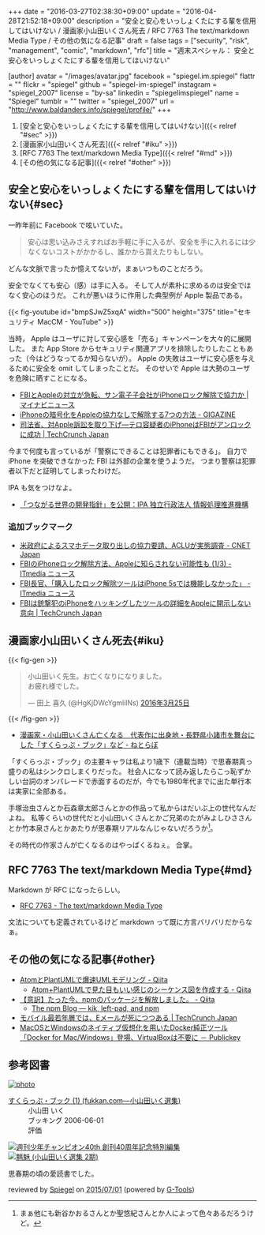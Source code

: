 +++
date = "2016-03-27T02:38:30+09:00"
update = "2016-04-28T21:52:18+09:00"
description = "安全と安心をいっしょくたにする輩を信用してはいけない / 漫画家小山田いくさん死去 / RFC 7763 The text/markdown Media Type / その他の気になる記事"
draft = false
tags = ["security", "risk", "management", "comic", "markdown", "rfc"]
title = "週末スペシャル： 安全と安心をいっしょくたにする輩を信用してはいけない"

[author]
  avatar = "/images/avatar.jpg"
  facebook = "spiegel.im.spiegel"
  flattr = ""
  flickr = "spiegel"
  github = "spiegel-im-spiegel"
  instagram = "spiegel_2007"
  license = "by-sa"
  linkedin = "spiegelimspiegel"
  name = "Spiegel"
  tumblr = ""
  twitter = "spiegel_2007"
  url = "http://www.baldanders.info/spiegel/profile/"
+++

1. [安全と安心をいっしょくたにする輩を信用してはいけない]({{< relref "#sec" >}})
1. [漫画家小山田いくさん死去]({{< relref "#iku" >}})
1. [RFC 7763 The text/markdown Media Type]({{< relref "#md" >}})
1. [その他の気になる記事]({{< relref "#other" >}})

## 安全と安心をいっしょくたにする輩を信用してはいけない{#sec}

一昨年前に Facebook で呟いていた。

> 安心は思い込みさえすればお手軽に手に入るが、安全を手に入れるには少なくないコストがかかるし、誰かから貰えたりもしない。

どんな文脈で言ったか憶えてないが，まぁいつものことだろう。

安全でなくても安心（感）は手に入る。
そして人が素朴に求めるのは安全ではなく安心のほうだ。
これが悪いほうに作用した典型例が Apple 製品である。

{{< fig-youtube id="bmpSJwZ5xqA" width="500" height="375" title="セキュリティ MacCM - YouTube" >}}

当時， Apple はユーザに対して安心感を「売る」キャンペーンを大々的に展開した。
また App Store からセキュリティ関連アプリを排除したりしたこともあった（今はどうなってるか知らないが）。
Apple の失敗はユーザに安心感を与えるために安全を omit してしまったことだ。
そのせいで Apple は大勢のユーザを危険に晒すことになる。

- [FBIとAppleの対立が急転、サン電子子会社がiPhoneロック解除で協力か | マイナビニュース](http://news.mynavi.jp/news/2016/03/24/162/)
- [iPhoneの暗号化をAppleの協力なしで解除する7つの方法 - GIGAZINE](http://gigazine.net/news/20160324-fbi-unlock-iphone/)
- [司法省、対Apple訴訟を取り下げ―テロ容疑者のiPhoneはFBIがアンロックに成功 | TechCrunch Japan](http://jp.techcrunch.com/2016/03/29/20160328justice-department-drops-lawsuit-against-apple-over-iphone-unlocking-case/)

今まで何度も言っているが「警察にできることは犯罪者にもできる」。
自力で iPhone を突破できなかった FBI は外部の企業を使うようだ。
つまり警察は犯罪者以下だと証明してしまったわけだ。

IPA も気をつけなよ。

- [「つながる世界の開発指針」を公開：IPA 独立行政法人 情報処理推進機構](https://www.ipa.go.jp/sec/reports/20160324.html)

### 追加ブックマーク

- [米政府によるスマホデータ取り出しの協力要請、ACLUが実態調査 - CNET Japan](http://japan.cnet.com/news/society/35080404/)
- [FBIのiPhoneロック解除方法、Appleに知らされない可能性も (1/3) - ITmedia ニュース](http://www.itmedia.co.jp/news/articles/1604/01/news114.html)
- [FBI長官、「購入したロック解除ツールはiPhone 5sでは機能しなかった」 - ITmedia ニュース](http://www.itmedia.co.jp/news/articles/1604/08/news060.html)
- [FBIは銃撃犯のiPhoneをハッキングしたツールの詳細をAppleに開示しない意向 | TechCrunch Japan](http://jp.techcrunch.com/2016/04/27/20160426fbi-to-keep-apple-guessing-on-san-bernardino-iphone-hack/)

## 漫画家小山田いくさん死去{#iku}

{{< fig-gen >}}
<blockquote class="twitter-tweet" data-lang="ja"><p lang="ja" dir="ltr">小山田いく先生。お亡くなりになりました。<br>お疲れ様でした。</p>&mdash; 田上 喜久 (@HgKjDWcYgmlilNs) <a href="https://twitter.com/HgKjDWcYgmlilNs/status/713252253725904896">2016年3月25日</a></blockquote>
{{< /fig-gen >}}

- [漫画家・小山田いくさん亡くなる　代表作に出身地・長野県小諸市を舞台にした「すくらっぷ・ブック」など - ねとらぼ](http://nlab.itmedia.co.jp/nl/articles/1603/25/news127.html)

「すくらっぷ・ブック」の主要キャラは私より1歳下（連載当時）で思春期真っ盛りの私はシンクロしまくりだった。
社会人になって読み返したらこっ恥ずかしい台詞のオンパレードで赤面するのだが，今でも1980年代までに出た単行本は実家に全部ある。

手塚治虫さんとか石森章太郎さんとかの作品って私からはだいぶ上の世代なんだよね。
私等くらいの世代だと小山田いくさんとかご兄弟のたがみよしひささんとか竹本泉さんとかあたりが思春期リアルなんじゃないだろうか[^a]。

[^a]: まぁ他にも新谷かおるさんとか聖悠紀さんとか人によって色々あるだろうけど。

その時代の作家さんが亡くなるのはやっぱくるねぇ。
合掌。

## RFC 7763 The text/markdown Media Type{#md}

Markdown が RFC になったらしい。

- [RFC 7763 - The text/markdown Media Type](https://tools.ietf.org/html/rfc7763)

文法についても定義されているけど markdown って既に方言バリバリだからなぁ。

## その他の気になる記事{#other}

- [AtomとPlantUMLで爆速UMLモデリング - Qiita](http://qiita.com/nakahashi/items/3d88655f055ca6a2617c)
    - [Atom+PlantUMLで見た目もいい感じのシーケンス図を作成する - Qiita](http://qiita.com/k_nakayama/items/77ca73753ebd049a66de)
- [【意訳】たった今、npmのパッケージを解放しました。 - Qiita](http://qiita.com/chuck0523/items/ee23293f2645d40cb317)
    - [The npm Blog — kik, left-pad, and npm](http://blog.npmjs.org/post/141577284765/kik-left-pad-and-npm)
- [モバイル最若年層では、Eメールが死につつある | TechCrunch Japan](http://jp.techcrunch.com/2016/03/25/20160324email-is-dying-among-mobiles-youngest-users/)
- [MacOSとWindowsのネイティブ仮想化を用いたDocker純正ツール「Docker for Mac/Windows」登場、VirtualBoxは不要に － Publickey](http://www.publickey1.jp/blog/16/docker_for_macwindows.html)

## 参考図書

<div class="hreview" ><a class="item url" href="http://www.amazon.co.jp/exec/obidos/ASIN/483544213X/baldandersinf-22/"><img src="http://ecx.images-amazon.com/images/I/518uMdKYp3L._SL160_.jpg" alt="photo" class="photo"  /></a><dl ><dt class="fn"><a class="item url" href="http://www.amazon.co.jp/exec/obidos/ASIN/483544213X/baldandersinf-22/">すくらっぷ・ブック (1) (fukkan.com―小山田いく選集)</a></dt><dd>小山田 いく </dd><dd>ブッキング 2006-06-01</dd><dd>評価<abbr class="rating" title="5"><img src="http://g-images.amazon.com/images/G/01/detail/stars-5-0.gif" alt="" /></abbr> </dd></dl><p class="similar"><a href="http://www.amazon.co.jp/exec/obidos/ASIN/425310200X/baldandersinf-22/" target="_top"><img src="http://images.amazon.com/images/P/425310200X.09._SCTHUMBZZZ_.jpg"  alt="週刊少年チャンピオン40th 創刊40周年記念特別編集"  /></a> <a href="http://www.amazon.co.jp/exec/obidos/ASIN/4835442970/baldandersinf-22/" target="_top"><img src="http://images.amazon.com/images/P/4835442970.09._SCTHUMBZZZ_.jpg"  alt="魑魅 (小山田いく選集 2期)"  /></a> </p>
<p class="description">思春期の頃の愛読書でした。</p>
<p class="gtools" >reviewed by <a href='#maker' class='reviewer'>Spiegel</a> on <abbr class="dtreviewed" title="2015-07-01">2015/07/01</abbr> (powered by <a href="http://www.goodpic.com/mt/aws/index.html" >G-Tools</a>)</p>
</div>
